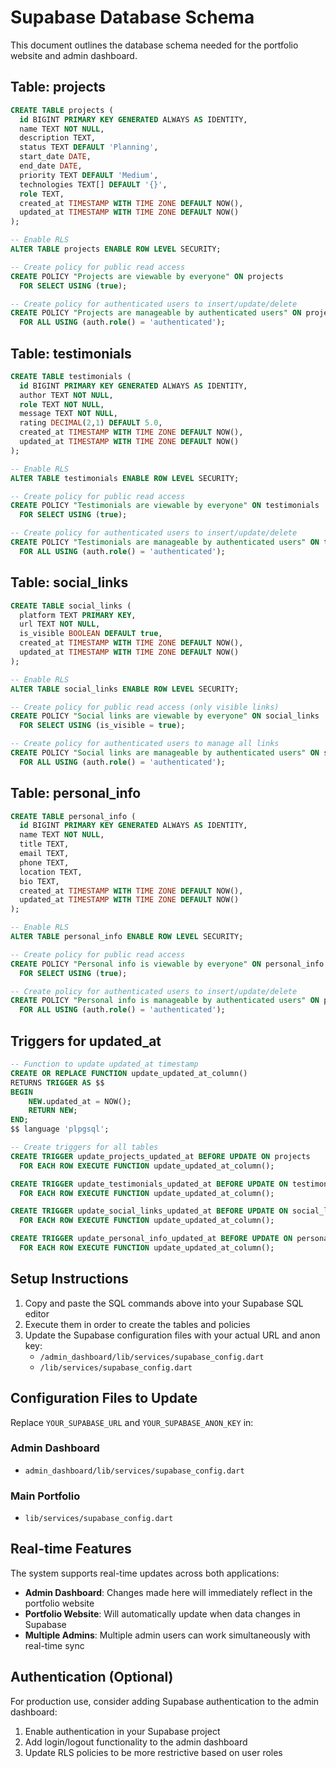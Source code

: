 # Supabase Database Schema

This document outlines the database schema needed for the portfolio website and admin dashboard.

## Table: projects

```sql
CREATE TABLE projects (
  id BIGINT PRIMARY KEY GENERATED ALWAYS AS IDENTITY,
  name TEXT NOT NULL,
  description TEXT,
  status TEXT DEFAULT 'Planning',
  start_date DATE,
  end_date DATE,
  priority TEXT DEFAULT 'Medium',
  technologies TEXT[] DEFAULT '{}',
  role TEXT,
  created_at TIMESTAMP WITH TIME ZONE DEFAULT NOW(),
  updated_at TIMESTAMP WITH TIME ZONE DEFAULT NOW()
);

-- Enable RLS
ALTER TABLE projects ENABLE ROW LEVEL SECURITY;

-- Create policy for public read access
CREATE POLICY "Projects are viewable by everyone" ON projects
  FOR SELECT USING (true);

-- Create policy for authenticated users to insert/update/delete
CREATE POLICY "Projects are manageable by authenticated users" ON projects
  FOR ALL USING (auth.role() = 'authenticated');
```

## Table: testimonials

```sql
CREATE TABLE testimonials (
  id BIGINT PRIMARY KEY GENERATED ALWAYS AS IDENTITY,
  author TEXT NOT NULL,
  role TEXT NOT NULL,
  message TEXT NOT NULL,
  rating DECIMAL(2,1) DEFAULT 5.0,
  created_at TIMESTAMP WITH TIME ZONE DEFAULT NOW(),
  updated_at TIMESTAMP WITH TIME ZONE DEFAULT NOW()
);

-- Enable RLS
ALTER TABLE testimonials ENABLE ROW LEVEL SECURITY;

-- Create policy for public read access
CREATE POLICY "Testimonials are viewable by everyone" ON testimonials
  FOR SELECT USING (true);

-- Create policy for authenticated users to insert/update/delete
CREATE POLICY "Testimonials are manageable by authenticated users" ON testimonials
  FOR ALL USING (auth.role() = 'authenticated');
```

## Table: social_links

```sql
CREATE TABLE social_links (
  platform TEXT PRIMARY KEY,
  url TEXT NOT NULL,
  is_visible BOOLEAN DEFAULT true,
  created_at TIMESTAMP WITH TIME ZONE DEFAULT NOW(),
  updated_at TIMESTAMP WITH TIME ZONE DEFAULT NOW()
);

-- Enable RLS
ALTER TABLE social_links ENABLE ROW LEVEL SECURITY;

-- Create policy for public read access (only visible links)
CREATE POLICY "Social links are viewable by everyone" ON social_links
  FOR SELECT USING (is_visible = true);

-- Create policy for authenticated users to manage all links
CREATE POLICY "Social links are manageable by authenticated users" ON social_links
  FOR ALL USING (auth.role() = 'authenticated');
```

## Table: personal_info

```sql
CREATE TABLE personal_info (
  id BIGINT PRIMARY KEY GENERATED ALWAYS AS IDENTITY,
  name TEXT NOT NULL,
  title TEXT,
  email TEXT,
  phone TEXT,
  location TEXT,
  bio TEXT,
  created_at TIMESTAMP WITH TIME ZONE DEFAULT NOW(),
  updated_at TIMESTAMP WITH TIME ZONE DEFAULT NOW()
);

-- Enable RLS
ALTER TABLE personal_info ENABLE ROW LEVEL SECURITY;

-- Create policy for public read access
CREATE POLICY "Personal info is viewable by everyone" ON personal_info
  FOR SELECT USING (true);

-- Create policy for authenticated users to insert/update/delete
CREATE POLICY "Personal info is manageable by authenticated users" ON personal_info
  FOR ALL USING (auth.role() = 'authenticated');
```

## Triggers for updated_at

```sql
-- Function to update updated_at timestamp
CREATE OR REPLACE FUNCTION update_updated_at_column()
RETURNS TRIGGER AS $$
BEGIN
    NEW.updated_at = NOW();
    RETURN NEW;
END;
$$ language 'plpgsql';

-- Create triggers for all tables
CREATE TRIGGER update_projects_updated_at BEFORE UPDATE ON projects 
  FOR EACH ROW EXECUTE FUNCTION update_updated_at_column();

CREATE TRIGGER update_testimonials_updated_at BEFORE UPDATE ON testimonials 
  FOR EACH ROW EXECUTE FUNCTION update_updated_at_column();

CREATE TRIGGER update_social_links_updated_at BEFORE UPDATE ON social_links 
  FOR EACH ROW EXECUTE FUNCTION update_updated_at_column();

CREATE TRIGGER update_personal_info_updated_at BEFORE UPDATE ON personal_info 
  FOR EACH ROW EXECUTE FUNCTION update_updated_at_column();
```

## Setup Instructions

1. Copy and paste the SQL commands above into your Supabase SQL editor
2. Execute them in order to create the tables and policies
3. Update the Supabase configuration files with your actual URL and anon key:
   - `/admin_dashboard/lib/services/supabase_config.dart`
   - `/lib/services/supabase_config.dart`

## Configuration Files to Update

Replace `YOUR_SUPABASE_URL` and `YOUR_SUPABASE_ANON_KEY` in:

### Admin Dashboard
- `admin_dashboard/lib/services/supabase_config.dart`

### Main Portfolio
- `lib/services/supabase_config.dart`

## Real-time Features

The system supports real-time updates across both applications:

- **Admin Dashboard**: Changes made here will immediately reflect in the portfolio website
- **Portfolio Website**: Will automatically update when data changes in Supabase
- **Multiple Admins**: Multiple admin users can work simultaneously with real-time sync

## Authentication (Optional)

For production use, consider adding Supabase authentication to the admin dashboard:

1. Enable authentication in your Supabase project
2. Add login/logout functionality to the admin dashboard
3. Update RLS policies to be more restrictive based on user roles

